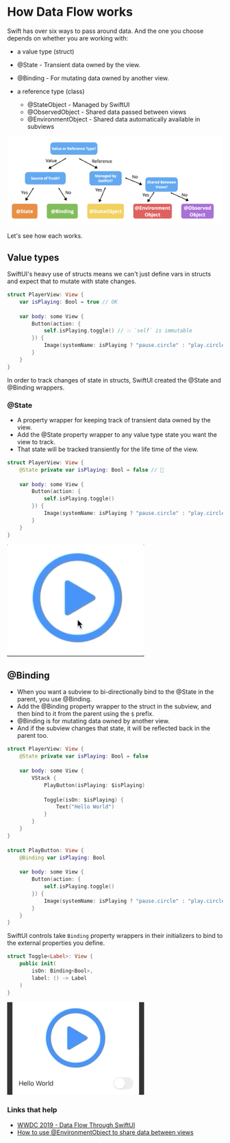 # How Data Flow works

Swift has over six ways to pass around data. And the one you choose depends on whether you are working with:

- a value type (struct)
 - @State - Transient data owned by the view.
 - @Binding - For mutating data owned by another view.

- a reference type (class)
	- @StateObject - Managed by SwiftUI
	- @ObservedObject - Shared data passed between views
	- @EnvironmentObject - Shared data automatically available in subviews

![](images/how-to-choose.png)

Let's see how each works.

## Value types

SwiftUI's heavy use of structs means we can't just define vars in structs and expect that to mutate with state changes.

```swift
struct PlayerView: View {
    var isPlaying: Bool = true // OK
    
    var body: some View {
        Button(action: {
            self.isPlaying.toggle() // 💥 `self` is immutable
        }) {
            Image(systemName: isPlaying ? "pause.circle" : "play.circle")
        }
    }
}
```

In order to track changes of state in structs, SwiftUI created the @State and @Binding wrappers.

### @State

- A property wrapper for keeping track of transient data owned by the view.
- Add the @State property wrapper to any value type state you want the view to track.
- That state will be tracked transiently for the life time of the view.


```swift
struct PlayerView: View {
    @State private var isPlaying: Bool = false // 🚀
    
    var body: some View {
        Button(action: {
            self.isPlaying.toggle()
        }) {
            Image(systemName: isPlaying ? "pause.circle" : "play.circle")
        }
    }
}
```

![](images/statedemo.gif)

## @Binding

- When you want a subview to bi-directionally bind to the @State in the parent, you use @Binding.
- Add the @Binding property wrapper to the struct in the subview, and then bind to it from the parent using the `$` prefix.
- @Binding is for mutating data owned by another view.
- And if the subview changes that state, it will be reflected back in the parent too.

```swift
struct PlayerView: View {
    @State private var isPlaying: Bool = false
    
    var body: some View {
        VStack {
            PlayButton(isPlaying: $isPlaying)
            
            Toggle(isOn: $isPlaying) {
                Text("Hello World")
            }
        }
    }
}

struct PlayButton: View {
    @Binding var isPlaying: Bool
    
    var body: some View {
        Button(action: {
            self.isPlaying.toggle()
        }) {
            Image(systemName: isPlaying ? "pause.circle" : "play.circle")
        }
    }
}
```

SwiftUI controls take `Binding` property wrappers in their initializers to bind to the external properties you define.

```swift
struct Toggle<Label>: View {
    public init(
        isOn: Binding<Bool>,
        label: () -> Label
    )
}
```

![](images/binddemo.gif)


### Links that help
- [WWDC 2019 - Data Flow Through SwiftUI](https://developer.apple.com/videos/play/wwdc2019/226/)
- [How to use @EnvironmentObject to share data between views](https://www.hackingwithswift.com/quick-start/swiftui/how-to-use-environmentobject-to-share-data-between-views)